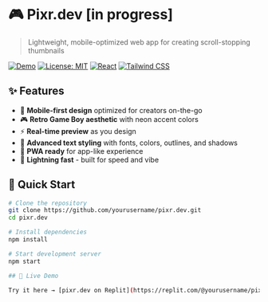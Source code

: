 # 🎮 Pixr.dev [in progress]

> Lightweight, mobile-optimized web app for creating scroll-stopping thumbnails

[![Demo](https://img.shields.io/badge/demo-live-brightgreen)](https://pixr.dev)
[![License: MIT](https://img.shields.io/badge/License-MIT-yellow.svg)](https://opensource.org/licenses/MIT)
[![React](https://img.shields.io/badge/React-18.2.0-blue)](https://reactjs.org/)
[![Tailwind CSS](https://img.shields.io/badge/Tailwind_CSS-3.3.0-38B2AC)](https://tailwindcss.com/)

## ✨ Features

- 🎯 **Mobile-first design** optimized for creators on-the-go
- 🎮 **Retro Game Boy aesthetic** with neon accent colors
- ⚡ **Real-time preview** as you design
- 🎨 **Advanced text styling** with fonts, colors, outlines, and shadows
- 📱 **PWA ready** for app-like experience
- 🚀 **Lightning fast** - built for speed and vibe

## 🚀 Quick Start

```bash
# Clone the repository
git clone https://github.com/yourusername/pixr.dev.git
cd pixr.dev

# Install dependencies
npm install

# Start development server
npm start

## 🔗 Live Demo

Try it here → [pixr.dev on Replit](https://replit.com/@yourusername/pixr-dev)

